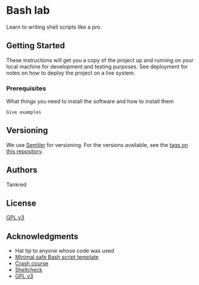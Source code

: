 # Bash lab

Learn to writing shell scripts like a pro. 

## Getting Started

These instructions will get you a copy of the project up and running on your local machine for development and testing purposes. See deployment for notes on how to deploy the project on a live system.

### Prerequisites

What things you need to install the software and how to install them

```
Give examples
```

## Versioning

We use [SemVer](http://semver.org/) for versioning. For the versions available, see the [tags on this repository](https://github.com/tankred/bash-lab/tags).

## Authors

Tankred

## License

[GPL v3](gpl-3.0.md)

## Acknowledgments

* Hat tip to anyone whose code was used
* [Minimal safe Bash script template](https://betterdev.blog/minimal-safe-bash-script-template/)
* [Crash course](https://dev.to/godcrampy/the-missing-shell-scripting-crash-course-37mk)
* [Shellcheck](https://github.com/koalaman/shellcheck)
* [GPL v3](https://www.gnu.org/licenses/gpl-3.0.en.html)

